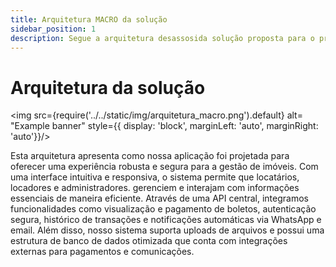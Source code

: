 ```yaml
---
title: Arquitetura MACRO da solução
sidebar_position: 1
description: Segue a arquitetura desassosida solução proposta para o projeto.
---
```


# Arquitetura da solução

<img src={require('../../static/img/arquitetura_macro.png').default} alt= "Example banner" style={{ display: 'block', marginLeft: 'auto', marginRight: 'auto'}}/>

Esta arquitetura apresenta como nossa aplicação foi projetada para oferecer uma experiência robusta e segura para a gestão de imóveis. Com uma interface intuitiva e responsiva, o sistema permite que locatários, locadores e administradores. gerenciem e interajam com informações essenciais de maneira eficiente. Através de uma API central, integramos funcionalidades como visualização e pagamento de boletos, autenticação segura, histórico de transações e notificações automáticas via WhatsApp e email. Além disso, nosso sistema suporta uploads de arquivos e possui uma estrutura de banco de dados otimizada que conta com integrações externas para pagamentos e comunicações.